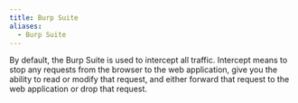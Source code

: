 ```yaml
---
title: Burp Suite
aliases:
  - Burp Suite
---
```

By default, the Burp Suite is used to intercept all traffic. Intercept means to stop any requests from the browser to the web application, give you the ability to read or modify that request, and either forward that request to the web application or drop that request.